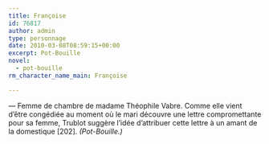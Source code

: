 ```yaml
---
title: Françoise
id: 76817
author: admin
type: personnage
date: 2010-03-08T08:59:15+00:00
excerpt: Pot-Bouille
novel:
  - pot-bouille
rm_character_name_main: Françoise

---
```

— Femme de chambre de madame Théophile Vabre. Comme elle vient d&rsquo;être congédiée au moment où le mari découvre une lettre compromettante pour sa femme, Trublot suggère l&rsquo;idée d&rsquo;attribuer cette lettre à un amant de la domestique [202]. _(Pot-Bouille.)_